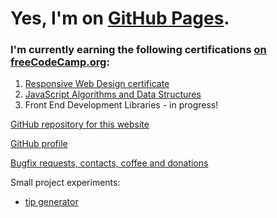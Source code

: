# Yes, I'm on [GitHub Pages](https://whoeza.github.io).

### I'm currently earning the following certifications [on freeCodeCamp.org](https://freecodecamp.org):
1. [Responsive Web Design certificate](https://www.freecodecamp.org/certification/Whoeza/responsive-web-design)
2. [JavaScript Algorithms and Data Structures](https://www.freecodecamp.org/certification/Whoeza/javascript-algorithms-and-data-structures)
3. Front End Development Libraries - in progress!

[GitHub repository for this website](https://github.com/Whoeza/whoeza.github.io)

[GitHub profile](https://github.com/Whoeza/)

[Bugfix requests, contacts, coffee and donations](https://github.com/sponsors/Whoeza)

Small project experiments:
- [tip generator](https://github.com/Whoeza/whoeza.github.io/thetipdoesthetrick/index.htm)
